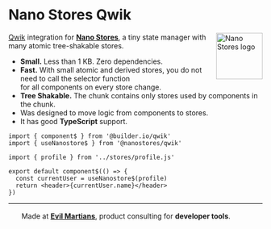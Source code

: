 # Nano Stores Qwik

<img align="right" width="92" height="92" title="Nano Stores logo"
     src="https://nanostores.github.io/nanostores/logo.svg">

[Qwik](https://qwik.dev/) integration for **[Nano Stores]**, a tiny state manager
with many atomic tree-shakable stores.

- **Small.** Less than 1 KB. Zero dependencies.
- **Fast.** With small atomic and derived stores, you do not need to call
  the selector function for all components on every store change.
- **Tree Shakable.** The chunk contains only stores used by components
  in the chunk.
- Was designed to move logic from components to stores.
- It has good **TypeScript** support.

```tsx
import { component$ } from '@builder.io/qwik'
import { useNanostore$ } from '@nanostores/qwik'

import { profile } from '../stores/profile.js'

export default component$(() => {
  const currentUser = useNanostore$(profile)
  return <header>{currentUser.name}</header>
})
```

[Nano Stores]: https://github.com/nanostores/nanostores/

---

<img src="https://cdn.evilmartians.com/badges/logo-no-label.svg" alt="" width="22" height="16" /> Made at <b><a href="https://evilmartians.com/devtools?utm_source=nanostores-react&utm_campaign=devtools-button&utm_medium=github">Evil Martians</a></b>, product consulting for <b>developer tools</b>.
